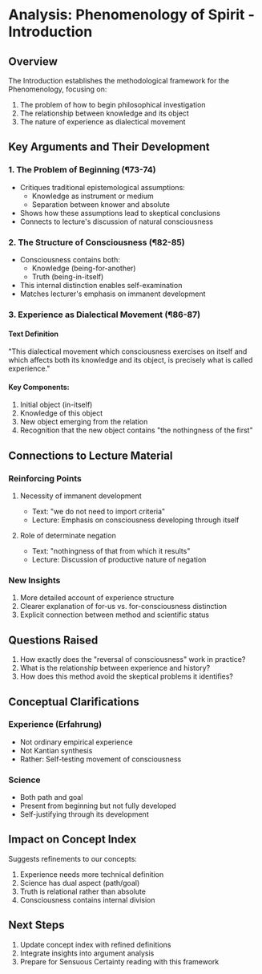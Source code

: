 # Analysis: Phenomenology of Spirit - Introduction

## Overview
The Introduction establishes the methodological framework for the Phenomenology, focusing on:
1. The problem of how to begin philosophical investigation
2. The relationship between knowledge and its object
3. The nature of experience as dialectical movement

## Key Arguments and Their Development

### 1. The Problem of Beginning (¶73-74)
- Critiques traditional epistemological assumptions:
  - Knowledge as instrument or medium
  - Separation between knower and absolute
- Shows how these assumptions lead to skeptical conclusions
- Connects to lecture's discussion of natural consciousness

### 2. The Structure of Consciousness (¶82-85)
- Consciousness contains both:
  - Knowledge (being-for-another)
  - Truth (being-in-itself)
- This internal distinction enables self-examination
- Matches lecturer's emphasis on immanent development

### 3. Experience as Dialectical Movement (¶86-87)
#### Text Definition
"This dialectical movement which consciousness exercises on itself and which affects both its knowledge and its object, is precisely what is called experience."

#### Key Components:
1. Initial object (in-itself)
2. Knowledge of this object
3. New object emerging from the relation
4. Recognition that the new object contains "the nothingness of the first"

## Connections to Lecture Material

### Reinforcing Points
1. Necessity of immanent development
   - Text: "we do not need to import criteria"
   - Lecture: Emphasis on consciousness developing through itself

2. Role of determinate negation
   - Text: "nothingness of that from which it results"
   - Lecture: Discussion of productive nature of negation

### New Insights
1. More detailed account of experience structure
2. Clearer explanation of for-us vs. for-consciousness distinction
3. Explicit connection between method and scientific status

## Questions Raised
1. How exactly does the "reversal of consciousness" work in practice?
2. What is the relationship between experience and history?
3. How does this method avoid the skeptical problems it identifies?

## Conceptual Clarifications

### Experience (Erfahrung)
- Not ordinary empirical experience
- Not Kantian synthesis
- Rather: Self-testing movement of consciousness

### Science
- Both path and goal
- Present from beginning but not fully developed
- Self-justifying through its development

## Impact on Concept Index
Suggests refinements to our concepts:
1. Experience needs more technical definition
2. Science has dual aspect (path/goal)
3. Truth is relational rather than absolute
4. Consciousness contains internal division

## Next Steps
1. Update concept index with refined definitions
2. Integrate insights into argument analysis
3. Prepare for Sensuous Certainty reading with this framework